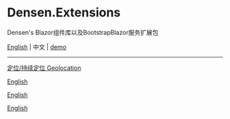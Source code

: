 # Densen.Extensions
Densen's Blazor组件库以及BootstrapBlazor服务扩展包

 <a href="README.md">English</a> | 中文 | <a href="https://blazor.app1.es/"> demo</a>

---

<a href="blob/master/Densen.Component.Blazor/Geolocation.md">定位/持续定位 Geolocation</a>
 
<a href="README.md">English</a>
  
<a href="README.md">English</a>
   
<a href="README.md">English</a>

